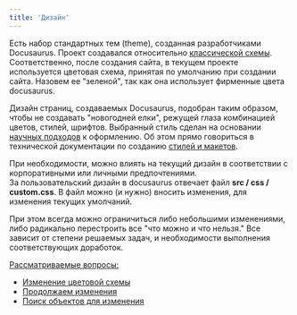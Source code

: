 ```yaml
---
title: 'Дизайн'
---
```


Есть набор стандартных тем (theme), созданная разработчиками Docusaurus. 
Проект создавался относительно [классической схемы](../../create/local.md#создание-локальной-версии-сайта). 
Соответственно, после создания сайта, в текущем проекте используется цветовая схема, принятая по умолчанию при создании сайта. 
Назовем ее "зеленой", так как она использует фирменные цвета docusaurus.

Дизайн страниц, создаваемых Docusaurus, подобран таким образом, чтобы не создавать "новогодней елки", режущей глаза комбинацией цветов, стилей, шрифтов. 
Выбранный стиль сделан на основании [научных подходов](https://infima.dev/docs/getting-started/introduction) к оформлению. 
Об этом прямо говориться в технической документации по созданию [стилей и макетов](https://docusaurus.io/docs/styling-layout).

При необходимости, можно влиять на текущий дизайн в соответствии с корпоративными или личными предпочтениями.   
За пользовательский дизайн в docusaurus отвечает файл **src / css / custom.css**. 
В файл можно (и нужно) вносить изменения, для изменения текущих умолчаний. 

При этом всегда можно ограничиться либо небольшими изменениями, либо радикально перестроить все "что можно и что нельзя." 
Все зависит от степени решаемых задач, и необходимости выполнения соответствующих доработок. 

<u>Рассматриваемые вопросы:</u>
- [Изменение цветовой схемы](color-schemes.md)
- [Продолжаем изменения](continue-changes.md)
- [Поиск объектов для изменения](find.md)

